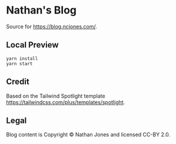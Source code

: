 # Nathan's Blog

Source for https://blog.ncjones.com/.


## Local Preview

```
yarn install
yarn start
```


## Credit

Based on the Tailwind Spotlight template
https://tailwindcss.com/plus/templates/spotlight.


## Legal

Blog content is Copyright © Nathan Jones and licensed CC-BY 2.0.
